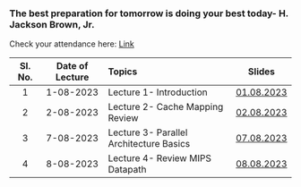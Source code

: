 ### The best preparation for tomorrow is doing your best today- H. Jackson Brown, Jr.


Check your attendance here: [Link](https://docs.google.com/spreadsheets/d/15uA9LeIXxnPE4ydki7zfR0EAugeWi1QlrM6wXJ0b5Pc/edit?usp=drive_link)

| Sl. No. | Date of Lecture        | Topics  | Slides   |
|:---:|:--:|:--|:--------------------------:|
| 1   | 1-08-2023   |Lecture 1- Introduction                | [01.08.2023](https://drive.google.com/file/d/1vwbyrr-As_lON7ayakzfF48vq9ES6YJb/view?usp=drive_link)|
| 2   | 2-08-2023   |Lecture 2- Cache Mapping Review        | [02.08.2023](https://drive.google.com/file/d/1EQRluTbfzdyPmb8DQ6PREDV3URFQhXp8/view?usp=drive_link)|
| 3   | 7-08-2023   |Lecture 3- Parallel Architecture Basics        | [07.08.2023](https://drive.google.com/file/d/1m0myXHyzLHabbajf2A1ptclzDWho41QS/view?usp=drive_link)|
| 4   | 8-08-2023   |Lecture 4- Review MIPS Datapath        | [08.08.2023](https://drive.google.com/file/d/128DBeEFQDfTGMlNcbYvUWHHbjPD1lP8m/view?usp=drive_link)|
